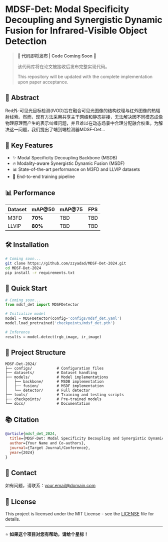 # MDSF-Det: Modal Specificity Decoupling and Synergistic Dynamic Fusion for Infrared-Visible Object Detection

> **🚧 代码即将发布 | Code Coming Soon 🚧**
> 
> 该代码库将在论文被接收后发布完整实现代码。
> 
> This repository will be updated with the complete implementation upon paper acceptance.

## 📝 Abstract

Red外-可见光目标检测(IVOD)旨在融合可见光图像的结构纹理与红外图像的热辐射线索。然而，现有方法采用共享主干网络和静态拼接，无法解决因不同模态成像物理原理而产生的表示纠缠问题，并且难以在动态场景中合理分配融合权重。为解决这一问题，我们提出了端到端检测器MDSF-Det...

## 🎯 Key Features

- ✨ Modal Specificity Decoupling Backbone (MSDB)
- 🔥 Modality-aware Synergistic Dynamic Fusion (MSDF)
- 📊 State-of-the-art performance on M3FD and LLVIP datasets
- 🚀 End-to-end training pipeline

## 📊 Performance

| Dataset | mAP@50 | mAP@75 | FPS |
|---------|--------|--------|-----|
| M3FD    | **70%** | TBD    | TBD |
| LLVIP   | **80%** | TBD    | TBD |

## 🛠️ Installation

```bash
# Coming soon...
git clone https://github.com/zzyadad/MDSF-Det-2024.git
cd MDSF-Det-2024
pip install -r requirements.txt
```

## 🚀 Quick Start

```python
# Coming soon...
from mdsf_det import MDSFDetector

# Initialize model
model = MDSFDetector(config='configs/mdsf_det.yaml')
model.load_pretrained('checkpoints/mdsf_det.pth')

# Inference
results = model.detect(rgb_image, ir_image)
```

## 📁 Project Structure

```
MDSF-Det-2024/
├── configs/           # Configuration files
├── datasets/          # Dataset handling
├── models/            # Model implementations
│   ├── backbone/      # MSDB implementation
│   ├── fusion/        # MSDF implementation
│   └── detector/      # Full detector
├── tools/             # Training and testing scripts
├── checkpoints/       # Pre-trained models
└── docs/              # Documentation
```

## 📚 Citation

```bibtex
@article{mdsf_det_2024,
  title={MDSF-Det: Modal Specificity Decoupling and Synergistic Dynamic Fusion for Infrared-Visible Object Detection},
  author={Your Name and Co-authors},
  journal={Target Journal/Conference},
  year={2024}
}
```

## 📧 Contact

如有问题，请联系：[your.email@domain.com](mailto:your.email@domain.com)

## 📄 License

This project is licensed under the MIT License - see the [LICENSE](LICENSE) file for details.

---

⭐ **如果这个项目对您有帮助，请给个星标！**
